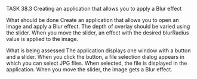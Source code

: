 TASK 38.3
Creating an application that allows you to apply a Blur effect

What should be done
Create an application that allows you to open an image and apply a Blur effect.
The depth of overlay should be varied using the slider.
When you move the slider, an effect with the desired blurRadius value is applied to the image.

What is being assessed
The application displays one window with a button and a slider.
When you click the button, a file selection dialog appears in which you can select JPG files.
When selected, the file is displayed in the application.
When you move the slider, the image gets a Blur effect.
